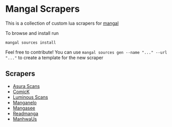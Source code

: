 # Mangal Scrapers

This is a collection of custom lua scrapers for [mangal](https://github.com/metafates/mangal)

To browse and install run

    mangal sources install

Feel free to contribute! You can use `mangal sources gen --name "..." --url "..."` to create a template for the new scraper

## Scrapers

- [Asura Scans](scrapers/AsuraScans.lua)
- [ComicK](scrapers/ComicK.lua)
- [Luminous Scans](scrapers/LuminousScans.lua)
- [Manganelo](scrapers/Manganelo.lua)
- [Mangasee](scrapers/Mangasee.lua)
- [Readmanga](scrapers/Readmanga.lua)
- [ManhwaUs](scrapers/ManhwaUs.lua)
